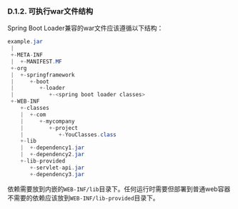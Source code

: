 ### D.1.2. 可执行war文件结构

Spring Boot Loader兼容的war文件应该遵循以下结构：
```java
example.jar
 |
 +-META-INF
 |  +-MANIFEST.MF
 +-org
 |  +-springframework
 |     +-boot
 |        +-loader
 |           +-<spring boot loader classes>
 +-WEB-INF
    +-classes
    |  +-com
    |     +-mycompany
    |        +-project
    |           +-YouClasses.class
    +-lib
    |  +-dependency1.jar
    |  +-dependency2.jar
    +-lib-provided
       +-servlet-api.jar
       +-dependency3.jar
```
依赖需要放到内嵌的`WEB-INF/lib`目录下。任何运行时需要但部署到普通web容器不需要的依赖应该放到`WEB-INF/lib-provided`目录下。
